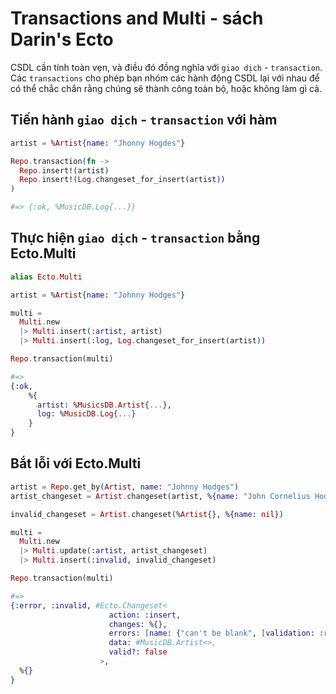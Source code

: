 # Transactions and Multi - sách Darin's Ecto

CSDL cần tính toàn vẹn, và điều đó đồng nghĩa với `giao dịch` - `transaction`. Các `transactions` cho phép bạn nhóm các hành động CSDL lại với nhau để có thể chắc chắn rằng chúng sẽ thành công toàn bộ, hoặc không làm gì cả.

## Tiến hành `giao dịch` - `transaction` với hàm

```elixir
artist = %Artist{name: "Jhonny Hogdes"}

Repo.transaction(fn ->
  Repo.insert!(artist)
  Repo.insert!(Log.changeset_for_insert(artist))
)

#=> {:ok, %MusicDB.Log{...}}
```

## Thực hiện `giao dịch` - `transaction` bằng Ecto.Multi

```elixir
alias Ecto.Multi

artist = %Artist{name: "Johnny Hodges"}

multi =
  Multi.new
  |> Multi.insert(:artist, artist)
  |> Multi.insert(:log, Log.changeset_for_insert(artist))

Repo.transaction(multi)

#=>
{:ok,
    %{
      artist: %MusicsDB.Artist{...},
      log: %MusicDB.Log{...}
    }
}
```

## Bắt lỗi với Ecto.Multi

```elixir
artist = Repo.get_by(Artist, name: "Johnny Hodges")
artist_changeset = Artist.changeset(artist, %{name: "John Cornelius Hodges"})

invalid_changeset = Artist.changeset(%Artist{}, %{name: nil})

multi =
  Multi.new
  |> Multi.update(:artist, artist_changeset)
  |> Multi.insert(:invalid, invalid_changeset)

Repo.transaction(multi)

#=>
{:error, :invalid, #Ecto.Changeset<
                      action: :insert,
                      changes: %{},
                      errors: [name: {"can't be blank", [validation: :required]}],
                      data: #MusicDB.Artist<>,
                      valid?: false
                    >,
  %{}
}
```

